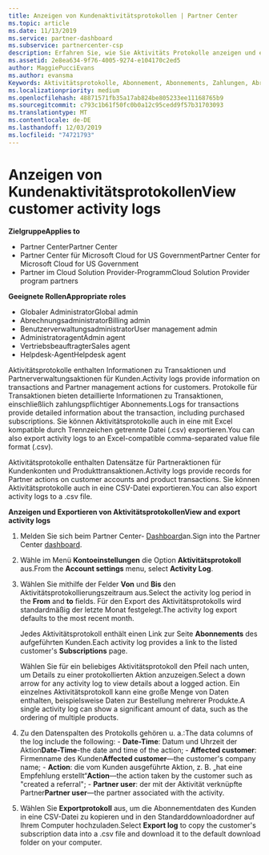 ```yaml
---
title: Anzeigen von Kundenaktivitätsprotokollen | Partner Center
ms.topic: article
ms.date: 11/13/2019
ms.service: partner-dashboard
ms.subservice: partnercenter-csp
description: Erfahren Sie, wie Sie Aktivitäts Protokolle anzeigen und exportieren, um Einblicke in Kundenkonto Transaktionen und andere Kunden relevante Partner Verwaltungsaktivitäten zu erhalten.
ms.assetid: 2e8ea634-9f76-4005-9274-e104170c2ed5
author: MaggiePucciEvans
ms.author: evansma
Keywords: Aktivitätsprotokolle, Abonnement, Abonnements, Zahlungen, Abrechnung, Transaktionen
ms.localizationpriority: medium
ms.openlocfilehash: 48871571fb35a17ab824be805233ee11168765b9
ms.sourcegitcommit: c793c1b61f50fc0b0a12c95cedd9f57b31703093
ms.translationtype: MT
ms.contentlocale: de-DE
ms.lasthandoff: 12/03/2019
ms.locfileid: "74721793"
---
```

# <a name="view-customer-activity-logs"></a><span data-ttu-id="203af-104">Anzeigen von Kundenaktivitätsprotokollen</span><span class="sxs-lookup"><span data-stu-id="203af-104">View customer activity logs</span></span>

<span data-ttu-id="203af-105">**Zielgruppe**</span><span class="sxs-lookup"><span data-stu-id="203af-105">**Applies to**</span></span>

- <span data-ttu-id="203af-106">Partner Center</span><span class="sxs-lookup"><span data-stu-id="203af-106">Partner Center</span></span>
- <span data-ttu-id="203af-107">Partner Center für Microsoft Cloud for US Government</span><span class="sxs-lookup"><span data-stu-id="203af-107">Partner Center for Microsoft Cloud for US Government</span></span>
- <span data-ttu-id="203af-108">Partner im Cloud Solution Provider-Programm</span><span class="sxs-lookup"><span data-stu-id="203af-108">Cloud Solution Provider program partners</span></span>

<span data-ttu-id="203af-109">**Geeignete Rollen**</span><span class="sxs-lookup"><span data-stu-id="203af-109">**Appropriate roles**</span></span>

- <span data-ttu-id="203af-110">Globaler Administrator</span><span class="sxs-lookup"><span data-stu-id="203af-110">Global admin</span></span>
- <span data-ttu-id="203af-111">Abrechnungsadministrator</span><span class="sxs-lookup"><span data-stu-id="203af-111">Billing admin</span></span>
- <span data-ttu-id="203af-112">Benutzerverwaltungsadministrator</span><span class="sxs-lookup"><span data-stu-id="203af-112">User management admin</span></span>
- <span data-ttu-id="203af-113">Administratoragent</span><span class="sxs-lookup"><span data-stu-id="203af-113">Admin agent</span></span>
- <span data-ttu-id="203af-114">Vertriebsbeauftragter</span><span class="sxs-lookup"><span data-stu-id="203af-114">Sales agent</span></span>
- <span data-ttu-id="203af-115">Helpdesk-Agent</span><span class="sxs-lookup"><span data-stu-id="203af-115">Helpdesk agent</span></span>

<span data-ttu-id="203af-116">Aktivitätsprotokolle enthalten Informationen zu Transaktionen und Partnerverwaltungsaktionen für Kunden.</span><span class="sxs-lookup"><span data-stu-id="203af-116">Activity logs provide information on transactions and Partner management actions for customers.</span></span> <span data-ttu-id="203af-117">Protokolle für Transaktionen bieten detaillierte Informationen zu Transaktionen, einschließlich zahlungspflichtiger Abonnements.</span><span class="sxs-lookup"><span data-stu-id="203af-117">Logs for transactions provide detailed information about the transaction, including purchased subscriptions.</span></span> <span data-ttu-id="203af-118">Sie können Aktivitätsprotokolle auch in eine mit Excel kompatible durch Trennzeichen getrennte Datei (.csv) exportieren.</span><span class="sxs-lookup"><span data-stu-id="203af-118">You can also export activity logs to an Excel-compatible comma-separated value file format (.csv).</span></span>

<span data-ttu-id="203af-119">Aktivitätsprotokolle enthalten Datensätze für Partneraktionen für Kundenkonten und Produkttransaktionen.</span><span class="sxs-lookup"><span data-stu-id="203af-119">Activity logs provide records for Partner actions on customer accounts and product transactions.</span></span> <span data-ttu-id="203af-120">Sie können Aktivitätsprotokolle auch in eine CSV-Datei exportieren.</span><span class="sxs-lookup"><span data-stu-id="203af-120">You can also export activity logs to a .csv file.</span></span>

<span data-ttu-id="203af-121">**Anzeigen und Exportieren von Aktivitätsprotokollen**</span><span class="sxs-lookup"><span data-stu-id="203af-121">**View and export activity logs**</span></span>

1. <span data-ttu-id="203af-122">Melden Sie sich beim Partner Center- [Dashboard](https://partner.microsoft.com/dashboard)an.</span><span class="sxs-lookup"><span data-stu-id="203af-122">Sign into the Partner Center [dashboard](https://partner.microsoft.com/dashboard).</span></span>

2. <span data-ttu-id="203af-123">Wähle im Menü **Kontoeinstellungen** die Option **Aktivitätsprotokoll** aus.</span><span class="sxs-lookup"><span data-stu-id="203af-123">From the **Account settings** menu, select **Activity Log**.</span></span>
2.  <span data-ttu-id="203af-124">Wählen Sie mithilfe der Felder **Von** und **Bis** den Aktivitätsprotokollierungszeitraum aus.</span><span class="sxs-lookup"><span data-stu-id="203af-124">Select the activity log period in the **From** and **to** fields.</span></span> <span data-ttu-id="203af-125">Für den Export des Aktivitätsprotokolls wird standardmäßig der letzte Monat festgelegt.</span><span class="sxs-lookup"><span data-stu-id="203af-125">The activity log export defaults to the most recent month.</span></span>

    <span data-ttu-id="203af-126">Jedes Aktivitätsprotokoll enthält einen Link zur Seite **Abonnements** des aufgeführten Kunden.</span><span class="sxs-lookup"><span data-stu-id="203af-126">Each activity log provides a link to the listed customer's **Subscriptions** page.</span></span>

    <span data-ttu-id="203af-127">Wählen Sie für ein beliebiges Aktivitätsprotokoll den Pfeil nach unten, um Details zu einer protokollierten Aktion anzuzeigen.</span><span class="sxs-lookup"><span data-stu-id="203af-127">Select a down arrow for any activity log to view details about a logged action.</span></span> <span data-ttu-id="203af-128">Ein einzelnes Aktivitätsprotokoll kann eine große Menge von Daten enthalten, beispielsweise Daten zur Bestellung mehrerer Produkte.</span><span class="sxs-lookup"><span data-stu-id="203af-128">A single activity log can show a significant amount of data, such as the ordering of multiple products.</span></span>

3.   <span data-ttu-id="203af-129">Zu den Datenspalten des Protokolls gehören u. a.:</span><span class="sxs-lookup"><span data-stu-id="203af-129">The data columns of the log include the following:</span></span>
    -   <span data-ttu-id="203af-130">**Date-Time**: Datum und Uhrzeit der Aktion</span><span class="sxs-lookup"><span data-stu-id="203af-130">**Date-Time**-the date and time of the action;</span></span>
    -   <span data-ttu-id="203af-131">**Affected customer**: Firmenname des Kunden</span><span class="sxs-lookup"><span data-stu-id="203af-131">**Affected customer**—the customer's company name;</span></span>
    -   <span data-ttu-id="203af-132">**Action**: die vom Kunden ausgeführte Aktion, z. B. „hat eine Empfehlung erstellt“</span><span class="sxs-lookup"><span data-stu-id="203af-132">**Action**—the action taken by the customer such as "created a referral";</span></span>
    -   <span data-ttu-id="203af-133">**Partner user**: der mit der Aktivität verknüpfte Partner</span><span class="sxs-lookup"><span data-stu-id="203af-133">**Partner user**—the partner associated with the activity.</span></span>

4.  <span data-ttu-id="203af-134">Wählen Sie **Exportprotokoll** aus, um die Abonnementdaten des Kunden in eine CSV-Datei zu kopieren und in den Standarddownloadordner auf Ihrem Computer hochzuladen.</span><span class="sxs-lookup"><span data-stu-id="203af-134">Select **Export log** to copy the customer's subscription data into a .csv file and download it to the default download folder on your computer.</span></span>
    
 

 



